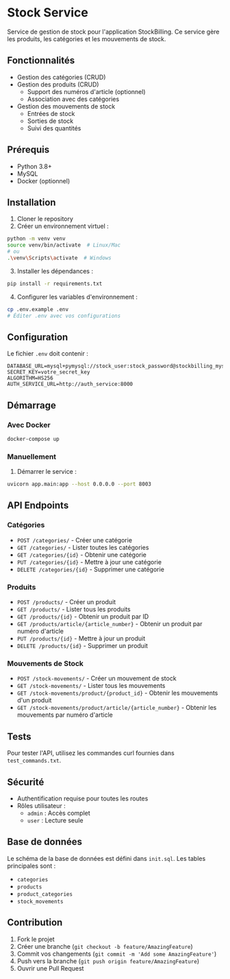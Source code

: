 # Stock Service

Service de gestion de stock pour l'application StockBilling. Ce service gère les produits, les catégories et les mouvements de stock.

## Fonctionnalités

- Gestion des catégories (CRUD)
- Gestion des produits (CRUD)
  - Support des numéros d'article (optionnel)
  - Association avec des catégories
- Gestion des mouvements de stock
  - Entrées de stock
  - Sorties de stock
  - Suivi des quantités

## Prérequis

- Python 3.8+
- MySQL
- Docker (optionnel)

## Installation

1. Cloner le repository
2. Créer un environnement virtuel :
```bash
python -m venv venv
source venv/bin/activate  # Linux/Mac
# ou
.\venv\Scripts\activate  # Windows
```

3. Installer les dépendances :
```bash
pip install -r requirements.txt
```

4. Configurer les variables d'environnement :
```bash
cp .env.example .env
# Éditer .env avec vos configurations
```

## Configuration

Le fichier `.env` doit contenir :

```env
DATABASE_URL=mysql+pymysql://stock_user:stock_password@stockbilling_mysql_stock:3306/stock_db
SECRET_KEY=votre_secret_key
ALGORITHM=HS256
AUTH_SERVICE_URL=http://auth_service:8000
```

## Démarrage

### Avec Docker

```bash
docker-compose up
```

### Manuellement

1. Démarrer le service :
```bash
uvicorn app.main:app --host 0.0.0.0 --port 8003
```

## API Endpoints

### Catégories

- `POST /categories/` - Créer une catégorie
- `GET /categories/` - Lister toutes les catégories
- `GET /categories/{id}` - Obtenir une catégorie
- `PUT /categories/{id}` - Mettre à jour une catégorie
- `DELETE /categories/{id}` - Supprimer une catégorie

### Produits

- `POST /products/` - Créer un produit
- `GET /products/` - Lister tous les produits
- `GET /products/{id}` - Obtenir un produit par ID
- `GET /products/article/{article_number}` - Obtenir un produit par numéro d'article
- `PUT /products/{id}` - Mettre à jour un produit
- `DELETE /products/{id}` - Supprimer un produit

### Mouvements de Stock

- `POST /stock-movements/` - Créer un mouvement de stock
- `GET /stock-movements/` - Lister tous les mouvements
- `GET /stock-movements/product/{product_id}` - Obtenir les mouvements d'un produit
- `GET /stock-movements/product/article/{article_number}` - Obtenir les mouvements par numéro d'article

## Tests

Pour tester l'API, utilisez les commandes curl fournies dans `test_commands.txt`.

## Sécurité

- Authentification requise pour toutes les routes
- Rôles utilisateur :
  - `admin` : Accès complet
  - `user` : Lecture seule

## Base de données

Le schéma de la base de données est défini dans `init.sql`. Les tables principales sont :

- `categories`
- `products`
- `product_categories`
- `stock_movements`

## Contribution

1. Fork le projet
2. Créer une branche (`git checkout -b feature/AmazingFeature`)
3. Commit vos changements (`git commit -m 'Add some AmazingFeature'`)
4. Push vers la branche (`git push origin feature/AmazingFeature`)
5. Ouvrir une Pull Request 